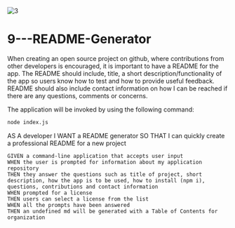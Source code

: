 ![3](https://user-images.githubusercontent.com/16092802/196040795-194c8a6c-02c3-46eb-80fe-696b761adcaa.png)
# 9---README-Generator

When creating an open source project on github, where contributions from other developers is encouraged, it is important to have a README for the app.  The README should include, title, a short description/functionality of the app so users know how to test and how to provide useful feedback.  README should also include contact information on how I can be reached if there are any questions, comments or concerns.

The application will be invoked by using the following command:

```bash
node index.js
```

AS A developer
I WANT a README generator
SO THAT I can quickly create a professional README for a new project
```
GIVEN a command-line application that accepts user input
WHEN the user is prompted for information about my application repository
THEN they answer the questions such as title of project, short description, how the app is to be used, how to install (npm i), questions, contributions and contact information
WHEN prompted for a license
THEN users can select a license from the list
WHEN all the prompts have been answered
THEN an undefined md will be generated with a Table of Contents for organization
